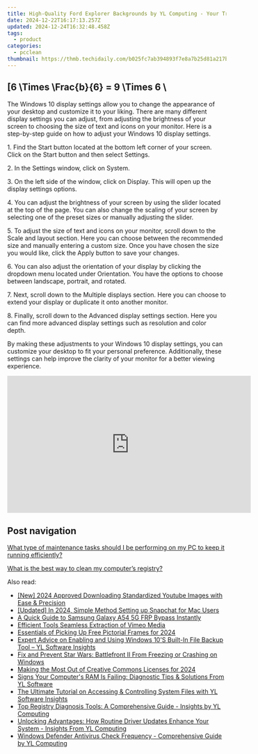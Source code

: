 ```yaml
---
title: High-Quality Ford Explorer Backgrounds by YL Computing - Your Trusted Source for Digital Artwork
date: 2024-12-22T16:17:13.257Z
updated: 2024-12-24T16:32:48.458Z
tags:
  - product
categories:
  - pcclean
thumbnail: https://thmb.techidaily.com/b025fc7ab394893f7e8a7b25d81a217b766fc055b9d4d40cb760c793a3b4d35f.jpg
---
```


## \[6 \Times \Frac{b}{6} = 9 \Times 6 \

The Windows 10 display settings allow you to change the appearance of your desktop and customize it to your liking. There are many different display settings you can adjust, from adjusting the brightness of your screen to choosing the size of text and icons on your monitor. Here is a step-by-step guide on how to adjust your Windows 10 display settings. 

1\. Find the Start button located at the bottom left corner of your screen. Click on the Start button and then select Settings.

2\. In the Settings window, click on System.

3\. On the left side of the window, click on Display. This will open up the display settings options. 

4\. You can adjust the brightness of your screen by using the slider located at the top of the page. You can also change the scaling of your screen by selecting one of the preset sizes or manually adjusting the slider.

5\. To adjust the size of text and icons on your monitor, scroll down to the Scale and layout section. Here you can choose between the recommended size and manually entering a custom size. Once you have chosen the size you would like, click the Apply button to save your changes.

6\. You can also adjust the orientation of your display by clicking the dropdown menu located under Orientation. You have the options to choose between landscape, portrait, and rotated.

7\. Next, scroll down to the Multiple displays section. Here you can choose to extend your display or duplicate it onto another monitor.

8\. Finally, scroll down to the Advanced display settings section. Here you can find more advanced display settings such as resolution and color depth. 

By making these adjustments to your Windows 10 display settings, you can customize your desktop to fit your personal preference. Additionally, these settings can help improve the clarity of your monitor for a better viewing experience.

<!-- affiliate ads begin -->
<iframe width="560" height="315" src="https://www.youtube.com/embed/pejPLJBLmXw?si=WD97jA3doqbMCkCX" title="YouTube video player" frameborder="0" allow="accelerometer; autoplay; clipboard-write; encrypted-media; gyroscope; picture-in-picture; web-share" referrerpolicy="strict-origin-when-cross-origin" allowfullscreen></iframe>
<!-- affiliate ads end -->

## Post navigation

[What type of maintenance tasks should I be performing on my PC to keep it running efficiently?](https://tools.techidaily.com/pcclean/products/)

[What is the best way to clean my computer’s registry?](https://tools.techidaily.com/pcclean/products/)

<ins class="adsbygoogle"
     style="display:block"
     data-ad-format="autorelaxed"
     data-ad-client="ca-pub-7571918770474297"
     data-ad-slot="1223367746"></ins>

<ins class="adsbygoogle"
     style="display:block"
     data-ad-client="ca-pub-7571918770474297"
     data-ad-slot="8358498916"
     data-ad-format="auto"
     data-full-width-responsive="true"></ins>

<span class="atpl-alsoreadstyle">Also read:</span>
<div><ul>
<li><a href="https://facebook-video-share.techidaily.com/new-2024-approved-downloading-standardized-youtube-images-with-ease-and-precision/"><u>[New] 2024 Approved Downloading Standardized Youtube Images with Ease & Precision</u></a></li>
<li><a href="https://snapchat-videos.techidaily.com/updated-in-2024-simple-method-setting-up-snapchat-for-mac-users/"><u>[Updated] In 2024, Simple Method Setting up Snapchat for Mac Users</u></a></li>
<li><a href="https://android-frp.techidaily.com/a-quick-guide-to-samsung-galaxy-a54-5g-frp-bypass-instantly-by-drfone-android/"><u>A Quick Guide to Samsung Galaxy A54 5G FRP Bypass Instantly</u></a></li>
<li><a href="https://vimeo-videos.techidaily.com/efficient-tools-seamless-extraction-of-vimeo-media/"><u>Efficient Tools Seamless Extraction of Vimeo Media</u></a></li>
<li><a href="https://fox-hovers.techidaily.com/essentials-of-picking-up-free-pictorial-frames-for-2024/"><u>Essentials of Picking Up Free Pictorial Frames for 2024</u></a></li>
<li><a href="https://discover-awesome.techidaily.com/expert-advice-on-enabling-and-using-windows-10s-built-in-file-backup-tool-yl-software-insights/"><u>Expert Advice on Enabling and Using Windows 10'S Built-In File Backup Tool – YL Software Insights</u></a></li>
<li><a href="https://program-issues.techidaily.com/fix-and-prevent-star-wars-battlefront-ii-from-freezing-or-crashing-on-windows/"><u>Fix and Prevent Star Wars: Battlefront II From Freezing or Crashing on Windows</u></a></li>
<li><a href="https://youtube-webster.techidaily.com/g-the-most-out-of-creative-commons-licenses-for-2024/"><u>Making the Most Out of Creative Commons Licenses for 2024</u></a></li>
<li><a href="https://discover-awesome.techidaily.com/signs-your-computers-ram-is-failing-diagnostic-tips-and-solutions-from-yl-software/"><u>Signs Your Computer's RAM Is Failing: Diagnostic Tips & Solutions From YL Software</u></a></li>
<li><a href="https://discover-awesome.techidaily.com/the-ultimate-tutorial-on-accessing-and-controlling-system-files-with-yl-software-insights/"><u>The Ultimate Tutorial on Accessing & Controlling System Files with YL Software Insights</u></a></li>
<li><a href="https://discover-awesome.techidaily.com/top-registry-diagnosis-tools-a-comprehensive-guide-insights-by-yl-computing/"><u>Top Registry Diagnosis Tools: A Comprehensive Guide - Insights by YL Computing</u></a></li>
<li><a href="https://discover-awesome.techidaily.com/unlocking-advantages-how-routine-driver-updates-enhance-your-system-insights-from-yl-computing/"><u>Unlocking Advantages: How Routine Driver Updates Enhance Your System - Insights From YL Computing</u></a></li>
<li><a href="https://discover-awesome.techidaily.com/windows-defender-antivirus-check-frequency-comprehensive-guide-by-yl-computing/"><u>Windows Defender Antivirus Check Frequency - Comprehensive Guide by YL Computing</u></a></li>
</ul></div>


